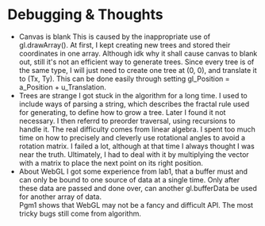 Debugging & Thoughts
====================
* Canvas is blank
This is caused by the inappropriate use of gl.drawArray(). At first, I kept creating new trees and stored their coordinates in one array.
Although idk why it shall cause canvas to blank out, still it's not an efficient way to generate trees. Since every tree is of the same type, 
I will just need to create one tree at (0, 0), and translate it to (Tx, Ty). This can be done easily through setting gl_Position = a_Position + u_Translation.
* Trees are strange
I got stuck in the algorithm for a long time. I used to include ways of parsing a string, which describes the fractal rule used for generating, 
to define how to grow a tree. Later I found it not necessary. I then referrd to preorder traversal, using recursions to handle it. 
The real difficulty comes from linear algebra. I spent too much time on how to precisely and cleverly use rotational angles to avoid a 
rotation matrix. I failed a lot, although at that time I always thought I was near the truth. Ultimately, I had to deal with it by multiplying the vector with a 
matrix to place the next point on its right position.
* About WebGL
I got some experience from lab1, that a buffer must and can only be bound to one source of data at a single time. Only after these data are passed and done over, 
can another gl.bufferData be used for another array of data.<br>
Pgm1 shows that WebGL may not be a fancy and difficult API. The most tricky bugs still come from algorithm.
